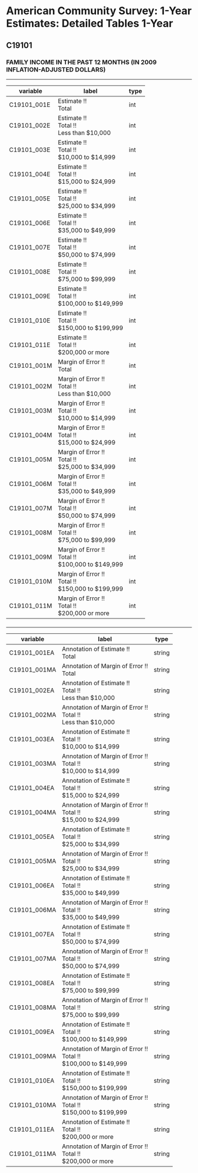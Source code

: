 # American Community Survey: 1-Year Estimates: Detailed Tables 1-Year

## C19101

### FAMILY INCOME IN THE PAST 12 MONTHS (IN 2009 INFLATION-ADJUSTED DOLLARS)

___

| variable | label | type |
| ----- | ----- | ----- |
| C19101_001E | Estimate !!<br>Total | int |
| C19101_002E | Estimate !!<br>Total !!<br>Less than $10,000 | int |
| C19101_003E | Estimate !!<br>Total !!<br>$10,000 to $14,999 | int |
| C19101_004E | Estimate !!<br>Total !!<br>$15,000 to $24,999 | int |
| C19101_005E | Estimate !!<br>Total !!<br>$25,000 to $34,999 | int |
| C19101_006E | Estimate !!<br>Total !!<br>$35,000 to $49,999 | int |
| C19101_007E | Estimate !!<br>Total !!<br>$50,000 to $74,999 | int |
| C19101_008E | Estimate !!<br>Total !!<br>$75,000 to $99,999 | int |
| C19101_009E | Estimate !!<br>Total !!<br>$100,000 to $149,999 | int |
| C19101_010E | Estimate !!<br>Total !!<br>$150,000 to $199,999 | int |
| C19101_011E | Estimate !!<br>Total !!<br>$200,000 or more | int |
| C19101_001M | Margin of Error !!<br>Total | int |
| C19101_002M | Margin of Error !!<br>Total !!<br>Less than $10,000 | int |
| C19101_003M | Margin of Error !!<br>Total !!<br>$10,000 to $14,999 | int |
| C19101_004M | Margin of Error !!<br>Total !!<br>$15,000 to $24,999 | int |
| C19101_005M | Margin of Error !!<br>Total !!<br>$25,000 to $34,999 | int |
| C19101_006M | Margin of Error !!<br>Total !!<br>$35,000 to $49,999 | int |
| C19101_007M | Margin of Error !!<br>Total !!<br>$50,000 to $74,999 | int |
| C19101_008M | Margin of Error !!<br>Total !!<br>$75,000 to $99,999 | int |
| C19101_009M | Margin of Error !!<br>Total !!<br>$100,000 to $149,999 | int |
| C19101_010M | Margin of Error !!<br>Total !!<br>$150,000 to $199,999 | int |
| C19101_011M | Margin of Error !!<br>Total !!<br>$200,000 or more | int |
### 

___

| variable | label | type |
| ----- | ----- | ----- |
| C19101_001EA | Annotation of Estimate !!<br>Total | string |
| C19101_001MA | Annotation of Margin of Error !!<br>Total | string |
| C19101_002EA | Annotation of Estimate !!<br>Total !!<br>Less than $10,000 | string |
| C19101_002MA | Annotation of Margin of Error !!<br>Total !!<br>Less than $10,000 | string |
| C19101_003EA | Annotation of Estimate !!<br>Total !!<br>$10,000 to $14,999 | string |
| C19101_003MA | Annotation of Margin of Error !!<br>Total !!<br>$10,000 to $14,999 | string |
| C19101_004EA | Annotation of Estimate !!<br>Total !!<br>$15,000 to $24,999 | string |
| C19101_004MA | Annotation of Margin of Error !!<br>Total !!<br>$15,000 to $24,999 | string |
| C19101_005EA | Annotation of Estimate !!<br>Total !!<br>$25,000 to $34,999 | string |
| C19101_005MA | Annotation of Margin of Error !!<br>Total !!<br>$25,000 to $34,999 | string |
| C19101_006EA | Annotation of Estimate !!<br>Total !!<br>$35,000 to $49,999 | string |
| C19101_006MA | Annotation of Margin of Error !!<br>Total !!<br>$35,000 to $49,999 | string |
| C19101_007EA | Annotation of Estimate !!<br>Total !!<br>$50,000 to $74,999 | string |
| C19101_007MA | Annotation of Margin of Error !!<br>Total !!<br>$50,000 to $74,999 | string |
| C19101_008EA | Annotation of Estimate !!<br>Total !!<br>$75,000 to $99,999 | string |
| C19101_008MA | Annotation of Margin of Error !!<br>Total !!<br>$75,000 to $99,999 | string |
| C19101_009EA | Annotation of Estimate !!<br>Total !!<br>$100,000 to $149,999 | string |
| C19101_009MA | Annotation of Margin of Error !!<br>Total !!<br>$100,000 to $149,999 | string |
| C19101_010EA | Annotation of Estimate !!<br>Total !!<br>$150,000 to $199,999 | string |
| C19101_010MA | Annotation of Margin of Error !!<br>Total !!<br>$150,000 to $199,999 | string |
| C19101_011EA | Annotation of Estimate !!<br>Total !!<br>$200,000 or more | string |
| C19101_011MA | Annotation of Margin of Error !!<br>Total !!<br>$200,000 or more | string |

